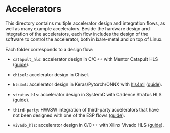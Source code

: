 # Accelerators

This directory contains multiple accelerator design and integration
flows, as well as many example accelerators. Beside the hardware
design and integration of the accelerators, each flow includes the
design of the software to control the accelerator, both in bare-metal
and on top of Linux.

Each folder corresponds to a design flow:

* `catapult_hls`: accelerator design in C/C++ with Mentor Catapult HLS
  ([guide](https://www.esp.cs.columbia.edu/docs/mentor_cpp_acc/)).

* `chisel`: accelerator design in Chisel.

* `hls4ml`: accelerator design in Keras/Pytorch/ONNX with
  [hls4ml](https://fastmachinelearning.org/hls4ml/)
  ([guide](https://www.esp.cs.columbia.edu/docs/hls4ml/)).

* `stratus_hls`: accelerator design in SystemC with Cadence Stratus
  HLS ([guide](https://www.esp.cs.columbia.edu/docs/systemc_acc/)).

* `third-party`: HW/SW integration of third-party accelerators that
  have not been designed with one of the ESP flows
  ([guide](https://www.esp.cs.columbia.edu/docs/thirdparty_acc/)).

* `vivado_hls`: accelerator design in C/C++ with Xilinx Vivado HLS
  ([guide](https://www.esp.cs.columbia.edu/docs/cpp_acc/)).
